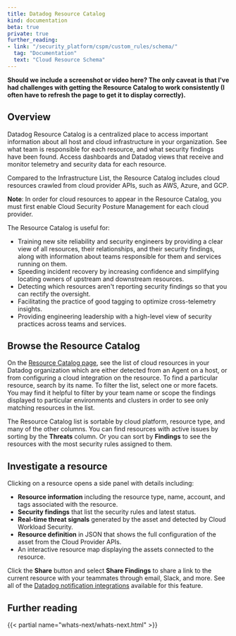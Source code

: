 ```yaml
---
title: Datadog Resource Catalog
kind: documentation
beta: true
private: true
further_reading:
- link: "/security_platform/cspm/custom_rules/schema/"
  tag: "Documentation"
  text: "Cloud Resource Schema"
---
```


**Should we include a screenshot or video here? The only caveat is that I've had challenges with getting the Resource Catalog to work consistently (I often have to refresh the page to get it to display correctly).**

## Overview

Datadog Resource Catalog is a centralized place to access important information about all host and cloud infrastructure in your organization. See what team is responsible for each resource, and what security findings have been found. Access dashboards and Datadog views that receive and monitor telemetry and security data for each resource.

Compared to the Infrastructure List, the Resource Catalog includes cloud resources crawled from cloud provider APIs, such as AWS, Azure, and GCP.

**Note**: In order for cloud resources to appear in the Resource Catalog, you must first enable Cloud Security Posture Management for each cloud provider.

The Resource Catalog is useful for:

- Training new site reliability and security engineers by providing a clear view of all resources, their relationships, and their security findings, along with information about teams responsible for them and services running on them.
- Speeding incident recovery by increasing confidence and simplifying locating owners of upstream and downstream resources.
- Detecting which resources aren't reporting security findings so that you can rectify the oversight.
- Facilitating the practice of good tagging to optimize cross-telemetry insights.
- Providing engineering leadership with a high-level view of security practices across teams and services.

## Browse the Resource Catalog

On the [Resource Catalog page][1], see the list of cloud resources in your Datadog organization which are either detected from an Agent on a host, or from configuring a cloud integration on the resource. To find a particular resource, search by its name. To filter the list, select one or more facets. You may find it helpful to filter by your team name or scope the findings displayed to particular environments and clusters in order to see only matching resources in the list.

The Resource Catalog list is sortable by cloud platform, resource type, and many of the other columns. You can find resources with active issues by sorting by the **Threats** column. Or you can sort by **Findings** to see the resources with the most security rules assigned to them.

## Investigate a resource

Clicking on a resource opens a side panel with details including:

- **Resource information** including the resource type, name, account, and tags associated with the resource.
- **Security findings** that list the security rules and latest status.
- **Real-time threat signals** generated by the asset and detected by Cloud Workload Security.
- **Resource definition** in JSON that shows the full configuration of the asset from the Cloud Provider APIs.
- An interactive resource map displaying the assets connected to the resource.

Click the **Share** button and select **Share Findings** to share a link to the current resource with your teammates through email, Slack, and more. See all of the [Datadog notification integrations][2] available for this feature.

## Further reading

{{< partial name="whats-next/whats-next.html" >}}

[1]: https://app.datadoghq.com/infrastructure/catalog
[2]: /integrations/#cat-notification